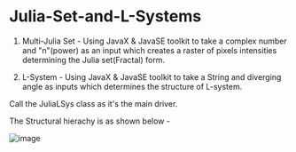 # Julia-Set-and-L-Systems

1) Multi-Julia Set - Using JavaX & JavaSE toolkit to take a complex number and "n"(power) as an input which creates a raster of pixels intensities determining the Julia set(Fractal) form.

2) L-System - Using JavaX & JavaSE toolkit to take a String and diverging angle as inputs which determines the structure of L-system.

Call the JuliaLSys class as it's the main driver.

The Structural hierachy is as shown below - 

![image](https://user-images.githubusercontent.com/113273376/209206790-bbc5fd6a-76bb-40e3-a007-bd8db59caf96.png)
